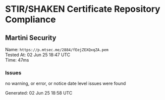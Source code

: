 # STIR/SHAKEN Certificate Repository Compliance

## Martini Security

Name: `https://p.mtsec.me/2884/fEejZEXQxqZA.pem`\
Tested At: 02 Jun 25 18:47 UTC\
Time: 47ms

### Issues

no warning, or error, or notice date level issues were found

Generated: 02 Jun 25 18:58 UTC